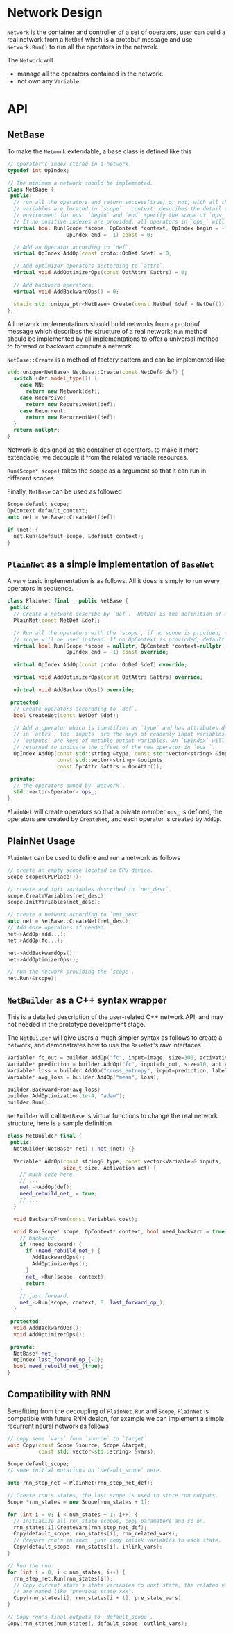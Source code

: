 # Network Design

`Network` is the container and controller of a set of operators,
user can build a real network from a `NetDef` which is a protobuf message 
and use `Network.Run()` to run all the operators in the network.

The `Network` will

- manage all the operators contained in the network.
- not own any `Variable`.

# API

## NetBase
To make the `Network` extendable, a base class is defined like this

```c++
// operator's index stored in a network.
typedef int OpIndex;

// The minimum a network should be implemented.
class NetBase {
 public:
  // run all the operators and return success(true) or not, with all the
  // variables are located in `scope`. `context` describes the detail execution
  // environment for ops. `begin` and `end` specify the scope of `ops_` to run,
  // If no positive indexes are provided, all operators in `ops_` will run.
  virtual bool Run(Scope *scope, OpContext *context, OpIndex begin = -1,
                   OpIndex end = -1) const = 0;

  // Add an Operator according to `def`.
  virtual OpIndex AddOp(const proto::OpDef &def) = 0;

  // Add optimizer operators acctording to `attrs`.
  virtual void AddOptimizerOps(const OptAttrs &attrs) = 0;

  // Add backward operators.
  virtual void AddBackwardOps() = 0;

  static std::unique_ptr<NetBase> Create(const NetDef &def = NetDef());
};
```

All network implementations should build networks from a protobuf message which 
describes the structure of a real network; `Run` method should be implemented by 
all implementations to offer a universal method to forward or backward compute a network.

`NetBase::Create` is a method of factory pattern and can be implemented like

```c++
std::unique<NetBase> NetBase::Create(const NetDef& def) {
  switch (def.model_type()) {
    case NN:
      return new Network(def);
    case Recursive:
      return new RecursiveNet(def);
    case Recurrent:
      return new RecurrentNet(def);
  }
  return nullptr;
}
```

Network is designed as the container of operators. to make it more extendable,
we decouple it from the related variable resources. 

`Run(Scope* scope)` takes the scope as a argument so that it can run in different scopes.

Finally, `NetBase` can be used as followed

```c++
Scope default_scope;
OpContext default_context;
auto net = NetBase::CreateNet(def);

if (net) {
  net.Run(&default_scope, &default_context);
}
```

## `PlainNet` as a simple implementation of `BaseNet`

A very basic implementation is as follows. All it does is simply to run every operators in sequence.

```c++
class PlainNet final : public NetBase {
 public:
  // Create a network describe by `def`.  NetDef is the definition of a network.
  PlainNet(const NetDef &def);

  // Run all the operators with the `scope`, if no scope is provided, default
  // scope will be used instead. If no OpContext is provicded, default context will be used.
  virtual bool Run(Scope *scope = nullptr, OpContext *context=nullptr, OpIndex begin = -1,
                   OpIndex end = -1) const override;

  virtual OpIndex AddOp(const proto::OpDef &def) override;

  virtual void AddOptimizerOps(const OptAttrs &attrs) override;

  virtual void AddBackwardOps() override;

 protected:
  // Create operators accordding to `def`.
  bool CreateNet(const NetDef &def);

  // Add a operator which is identified as `type` and has attributes described
  // in `attrs`, the `inputs` are the keys of readonly input variables,
  // `outputs` are keys of mutable output variables. An `OpIndex` will be
  // returned to indicate the offset of the new operator in `ops_`.
  OpIndex AddOp(const std::string &type, const std::vector<string> &inputs,
                const std::vector<string> &outputs,
                const OprAttr &attrs = OprAttr());

 private:
  // the operators owned by `Network`.
  std::vector<Operator> ops_;
};
```

`PlainNet` will create operators so that a private member `ops_` is defined,
the operators are created by `CreateNet`, and each operator is created by `AddOp`.


## PlainNet Usage
`PlainNet` can be used to define and run a network as follows

```c++
// create an empty scope located on CPU device.
Scope scope(CPUPlace());

// create and init variables described in `net_desc`.
scope.CreateVariables(net_desc);
scope.InitVariables(net_desc);

// create a network according to `net_desc`
auto net = NetBase::CreateNet(net_desc);
// Add more operators if needed.
net->AddOp(add...);
net->AddOp(fc...);

net->AddBackwardOps();
net->AddOptimizerOps();

// run the network providing the `scope`.
net.Run(&scope);
```

## `NetBuilder` as a C++ syntax wrapper
This is a detailed description of the user-related C++ network API, and may not needed in the prototype development stage.

The `NetBuilder` will give users a much simpler syntax as follows to create a network, and demonstrates how to use the `BaseNet`'s raw interfaces.

```c++
Variable* fc_out = builder.AddOp("fc", input=image, size=100, activation="Sigmoid");
Variable* prediction = builder.AddOp("fc", input=fc_out, size=10, activation="Sigmoid");
Variable* loss = builder.AddOp("cross_entropy", input=prediction, label=label);
Variable* avg_loss = builder.AddOp("mean", loss);

builder.BackwardFrom(avg_loss)
builder.AddOptimization(1e-4, "adam");
builder.Run();
```

`NetBuilder` will call `NetBase` 's virtual functions to change the real network structure, here is a sample definition

```c++
class NetBuilder final {
 public:
  NetBuilder(NetBase* net) : net_(net) {}

  Variable* AddOp(const string& type, const vector<Variable>& inputs,
                  size_t size, Activation act) {
    // much code here.
    // ...
    net_->AddOp(def);
    need_rebuild_net_ = true;
    // ...
  }

  void BackwardFrom(const Variable& cost);

  void Run(Scope* scope, OpContext* context, bool need_backward = true) {
    // backward.
    if (need_backward) {
      if (need_rebuild_net_) {
        AddBackwardOps();
        AddOptimizerOps();
      }
      net_->Run(scope, context);
      return;
    }
    // just forward.
    net_->Run(scope, context, 0, last_forward_op_);
  }

 protected:
  void AddBackwardOps();
  void AddOptimizerOps();

 private:
  NetBase* net_;
  OpIndex last_forward_op_{-1};
  bool need_rebuild_net_{true};
}
```

## Compatibility with RNN

Benefitting from the decoupling of `PlainNet.Run` and `Scope`, `PlainNet` is compatible with future RNN design, 
for example we can implement a simple recurrent neural network as follows

```c++
// copy some `vars` form `source` to `target`
void Copy(const Scope &source, Scope &target,
          const std::vector<std::string> &vars);

Scope default_scope;
// some initial mutations on `default_scope` here.

auto rnn_step_net = PlainNet(rnn_step_net_def);

// Create rnn's states, the last scope is used to store rnn outputs.
Scope *rnn_states = new Scope[num_states + 1];

for (int i = 0; i < num_states + 1; i++) {
  // Initialize all rnn state scopes, copy parameters and so on.
  rnn_states[i].CreateVars(rnn_step_net_def);
  Copy(default_scope, rnn_states[i], rnn_related_vars);
  // Prepare rnn's inlinks, just copy inlink variables to each state.
  Copy(default_scope, rnn_states[i], inlink_vars);
}

// Run the rnn.
for (int i = 0; i < num_states; i++) {
  rnn_step_net.Run(rnn_states[i]);
  // Copy current state's state variables to next state, the related variables
  // are named like "previous_state_xxx".
  Copy(rnn_states[i], rnn_states[i + 1], pre_state_vars)
}

// Copy rnn's final outputs to `default_scope`.
Copy(rnn_states[num_states], default_scope, outlink_vars);
```
